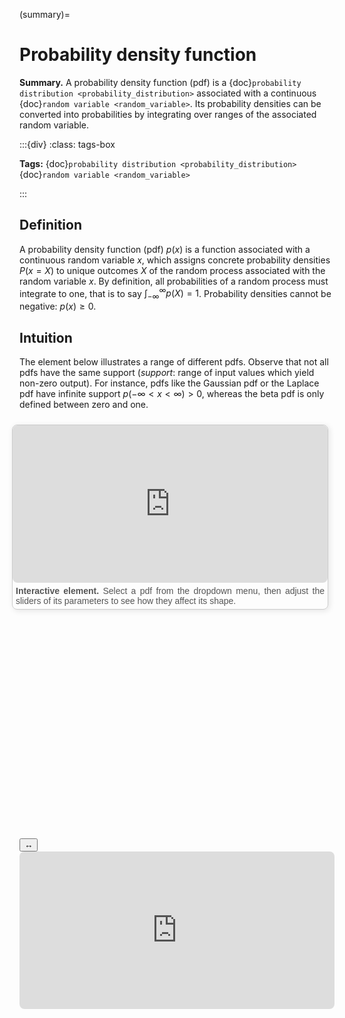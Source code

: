 (summary)=

# Probability density function

**Summary.** A probability density function (pdf) is a {doc}`probability distribution <probability_distribution>` associated with a continuous {doc}`random variable <random_variable>`. Its probability densities can be converted into probabilities by integrating over ranges of the associated random variable.

:::{div}
:class: tags-box

**Tags:** {doc}`probability distribution <probability_distribution>` {doc}`random variable <random_variable>`

:::

<!-- hidden-tag:statistics -->

## Definition

A probability density function (pdf) $p(x)$ is a function associated with a continuous random variable $x$, which assigns concrete probability densities $P(x = X)$ to unique outcomes $X$ of the random process associated with the random variable $x$. By definition, all probabilities of a random process must integrate to one, that is to say $\int_{-\infty}^{\infty} p(X) = 1$. Probability densities cannot be negative: $p(x) \geq 0$.

## Intuition

The element below illustrates a range of different pdfs. Observe that not all pdfs have the same support (*support*: range of input values which yield non-zero output). For instance, pdfs like the Gaussian pdf or the Laplace pdf have infinite support $p(-\infty < x < \infty) > 0$, whereas the beta pdf is only defined between zero and one.

<div style="float: right; width: 100%; margin: 10px; border: 1px solid #ccc; border-radius: 8px; box-shadow: 2px 2px 10px rgba(0, 0, 0, 0.1);">
    <iframe src="https://maxramgraber.github.io/MASTER/main/_static/elements/probability_density_function.html" style="width: 100%; aspect-ratio: 2 / 1; border: none; border-radius: 8px;"></iframe>
    <div style="text-align: justify; padding: 5px; font-size: 14px; font-family: Arial, sans-serif; color: #555;">
        <strong>Interactive element.</strong> Select a pdf from the dropdown menu, then adjust the sliders of its parameters to see how they affect its shape. 
    </div>
</div>

```{div} sticky-variable-table
### Nomenclature
| Variable  | Description  |
|-------|--------|
| $x$ | continuous random variable |
| $X$ | a specific outcome $X \in x$ |
| $p(x)$ | probability density function |
```

<div id="sticky-iframe-container" background="white">
  <button id="toggle-iframe">↔</button>
  <iframe id="sticky-iframe" src="https://maxramgraber.github.io/MASTER/main/_static/elements/navigation.html" style="width: 100%; aspect-ratio: 2 / 1; border: none; border-radius: 8px; background: white"></iframe>
</div>
